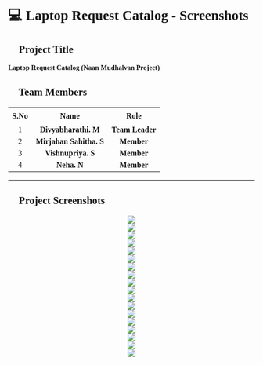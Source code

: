 <div style="font-family:'Times New Roman', serif;">

# 💻 Laptop Request Catalog - Screenshots  

## 📌 Project Title  
**Laptop Request Catalog (Naan Mudhalvan Project)**  

## 👥 Team Members  

<table style="border-collapse:collapse; text-align:center; font-family:'Times New Roman', serif;">
  <tr>
    <th style="padding:8px;">S.No</th>
    <th style="padding:8px;">Name</th>
    <th style="padding:8px;">Role</th>
  </tr>
  <tr>
    <td>1</td>
    <td><b>Divyabharathi. M</b></td>
    <td><b>Team Leader</b></td>
  </tr>
  <tr>
    <td>2</td>
    <td><b>Mirjahan Sahitha. S</b></td>
    <td><b>Member</b></td>
  </tr>
  <tr>
    <td>3</td>
    <td><b>Vishnupriya. S</b></td>
    <td><b>Member</b></td>
  </tr>
  <tr>
    <td>4</td>
    <td><b>Neha. N</b></td>
    <td><b>Member</b></td>
  </tr>
</table>  

---

## 📸 Project Screenshots  

<p align="center">
  <img src="./Screenshot_2025-09-05-14-46-34-889_com.android.chrome-edit.jpg"><br>
  <img src="./Screenshot_2025-09-05-14-46-49-702_com.android.chrome-edit.jpg"><br>
  <img src="./Screenshot_2025-09-05-14-47-08-313_com.android.chrome-edit.jpg"><br>
  <img src="./IMG_20250905_151615.jpg"><br>
  <img src="./IMG_20250905_151643.jpg"><br>
  <img src="./IMG_20250905_151701.jpg"><br>
  <img src="./IMG_20250905_151721.jpg"><br>
  <img src="./IMG_20250905_151735.jpg"><br>
  <img src="./IMG_20250905_151749.jpg"><br>
  <img src="./IMG_20250905_151805.jpg"><br>
  <img src="./IMG_20250905_151818.jpg"><br>
  <img src="./IMG_20250905_151831.jpg"><br>
  <img src="./IMG_20250905_151905.jpg"><br>
  <img src="./IMG_20250905_152003.jpg"><br>
  <img src="./IMG_20250905_152028.jpg"><br>
  <img src="./IMG_20250905_152043.jpg"><br>
  <img src="./IMG_20250905_152055.jpg"><br>
  <img src="./Screenshot_2025-09-05-14-47-45-116_com.android.chrome-edit.jpg"><br>
</p>

</div>
